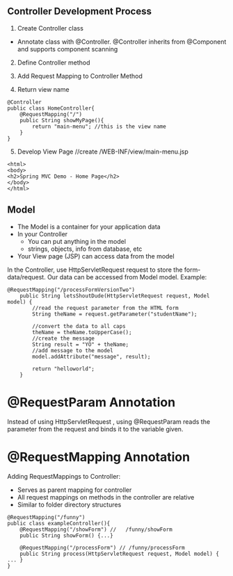 ## Controller Development Process 
1. Create Controller class 
- Annotate class with @Controller. @Controller inherits from @Component and supports component scanning 

2. Define Controller method 

3. Add Request Mapping to Controller Method 

4. Return view name 
```
@Controller
public class HomeController{ 
    @RequestMapping("/")
    public String showMyPage(){
        return "main-menu"; //this is the view name 
    }
}
```
5. Develop View Page 
//create /WEB-INF/view/main-menu.jsp
```
<html>
<body>
<h2>Spring MVC Demo - Home Page</h2>
</body>
</html>
```

## Model 
- The Model is a container for your application data 
- In your Controller 
    - You can put anything in the model
    - strings, objects, info from database, etc
- Your View page (JSP) can access data from the model

In the Controller, use HttpServletRequest request to store the form-data/request. Our data can be accessed from Model model. 
Example: 
```
@RequestMapping("/processFormVersionTwo")
	public String letsShoutDude(HttpServletRequest request, Model model) {
		//read the request parameter from the HTML form
		String theName = request.getParameter("studentName"); 
				
		//convert the data to all caps 
		theName = theName.toUpperCase(); 
		//create the message 
		String result = "YO" + theName; 
		//add message to the model 
		model.addAttribute("message", result); 
		
		return "helloworld";
	}
```

# @RequestParam Annotation
Instead of using HttpServletRequest , using @RequestParam reads the parameter from the request and binds it to the variable given. 

# @RequestMapping Annotation 
Adding RequestMappings to Controller: 
- Serves as parent mapping for controller 
- All request mappings on methods in the controller are relative 
- Similar to folder directory structures
```
@RequestMapping("/funny")
public class exampleController(){
    @RequestMapping("/showForm") //   /funny/showForm
    public String showForm() {...}

    @RequestMapping("/processForm") // /funny/processForm
    public String process(HttpServletRequest request, Model model) { ... }
}
```